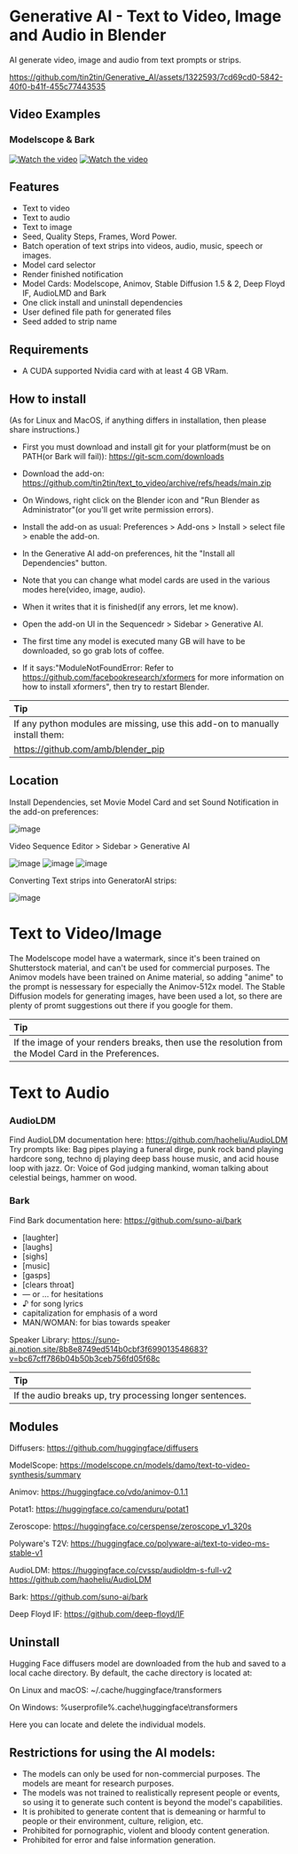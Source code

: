 # Generative AI - Text to Video, Image and Audio in Blender
AI generate video, image and audio from text prompts or strips. 

https://github.com/tin2tin/Generative_AI/assets/1322593/7cd69cd0-5842-40f0-b41f-455c77443535

## Video Examples
### Modelscope & Bark
[![Watch the video](https://img.youtube.com/vi/auHu02KJZQs/0.jpg)](https://youtu.be/auHu02KJZQs) [![Watch the video](https://img.youtube.com/vi/AAdQfQjENJU/0.jpg)](https://youtu.be/AAdQfQjENJU)

## Features
* Text to video
* Text to audio
* Text to image
* Seed, Quality Steps, Frames, Word Power. 
* Batch operation of text strips into videos, audio, music, speech or images.
* Model card selector
* Render finished notification
* Model Cards: Modelscope, Animov, Stable Diffusion 1.5 & 2, Deep Floyd IF, AudioLMD and Bark
* One click install and uninstall dependencies
* User defined file path for generated files
* Seed added to strip name

## Requirements
* A CUDA supported Nvidia card with at least 4 GB VRam.

## How to install
(As for Linux and MacOS, if anything differs in installation, then please share instructions.)

* First you must download and install git for your platform(must be on PATH(or Bark will fail)): https://git-scm.com/downloads

* Download the add-on: https://github.com/tin2tin/text_to_video/archive/refs/heads/main.zip

* On Windows, right click on the Blender icon and "Run Blender as Administrator"(or you'll get write permission errors).

* Install the add-on as usual: Preferences > Add-ons > Install > select file > enable the add-on. 

* In the Generative AI add-on preferences, hit the "Install all Dependencies" button.

* Note that you can change what model cards are used in the various modes here(video, image, audio).

* When it writes that it is finished(if any errors, let me know).

* Open the add-on UI in the Sequencedr > Sidebar > Generative AI.

* The first time any model is executed many GB will have to be downloaded, so go grab lots of coffee. 

* If it says:"ModuleNotFoundError: Refer to https://github.com/facebookresearch/xformers for more information on how to install xformers", then try to restart Blender.

Tip           |
:------------- |
If any python modules are missing, use this add-on to manually install them:      |
https://github.com/amb/blender_pip      |


## Location

Install Dependencies, set Movie Model Card and set Sound Notification in the add-on preferences:

![image](https://user-images.githubusercontent.com/1322593/233810577-961de9ec-ce3f-433b-a43c-dd4583fb518c.png)

Video Sequence Editor > Sidebar > Generative AI

![image](https://user-images.githubusercontent.com/1322593/233038942-ae01ed61-9977-4478-b90a-af8282d6556c.png)
![image](https://user-images.githubusercontent.com/1322593/233361486-e8fc96c3-1c3f-4077-af56-98bab66638c3.png)
![image](https://user-images.githubusercontent.com/1322593/233155019-05c514a3-d7cc-4f4f-ba9c-7d77f957fd98.png)

Converting Text strips into GeneratorAI strips:

![image](https://user-images.githubusercontent.com/1322593/232625894-6726d407-c802-4619-864a-0b8b7faeceff.png)

# Text to Video/Image

The Modelscope model have a watermark, since it's been trained on Shutterstock material, and can't be used for commercial purposes. 
The Animov models have been trained on Anime material, so adding "anime" to the prompt is nessessary for especially the Animov-512x model. 
The Stable Diffusion models for generating images, have been used a lot, so there are plenty of promt suggestions out there if you google for them. 

Tip           |
:------------- |
If the image of your renders breaks, then use the resolution from the Model Card in the Preferences.     |


# Text to Audio

### AudioLDM
Find AudioLDM documentation here: https://github.com/haoheliu/AudioLDM
Try prompts like: Bag pipes playing a funeral dirge, punk rock band playing hardcore song, techno dj playing deep bass house music, and acid house loop with jazz.
Or: Voice of God judging mankind, woman talking about celestial beings, hammer on wood.

### Bark
Find Bark documentation here: https://github.com/suno-ai/bark
* [laughter]
* [laughs]
* [sighs]
* [music]
* [gasps]
* [clears throat]
* — or ... for hesitations
* ♪ for song lyrics
* capitalization for emphasis of a word
* MAN/WOMAN: for bias towards speaker

Speaker Library: https://suno-ai.notion.site/8b8e8749ed514b0cbf3f699013548683?v=bc67cff786b04b50b3ceb756fd05f68c

Tip           |
:------------- |
If the audio breaks up, try processing longer sentences.      |

## Modules
Diffusers: https://github.com/huggingface/diffusers

ModelScope: https://modelscope.cn/models/damo/text-to-video-synthesis/summary

Animov: https://huggingface.co/vdo/animov-0.1.1

Potat1: https://huggingface.co/camenduru/potat1

Zeroscope: https://huggingface.co/cerspense/zeroscope_v1_320s

Polyware's T2V: https://huggingface.co/polyware-ai/text-to-video-ms-stable-v1

AudioLDM: https://huggingface.co/cvssp/audioldm-s-full-v2 https://github.com/haoheliu/AudioLDM

Bark: https://github.com/suno-ai/bark

Deep Floyd IF: https://github.com/deep-floyd/IF



## Uninstall

Hugging Face diffusers model are downloaded from the hub and saved to a local cache directory. By default, the cache directory is located at:

On Linux and macOS: ~/.cache/huggingface/transformers

On Windows: %userprofile%\.cache\huggingface\transformers

Here you can locate and delete the individual models.


## Restrictions for using the AI models:

- The models can only be used for non-commercial purposes. The models are meant for research purposes.
- The models was not trained to realistically represent people or events, so using it to generate such content is beyond the model's capabilities.
- It is prohibited to generate content that is demeaning or harmful to people or their environment, culture, religion, etc.
- Prohibited for pornographic, violent and bloody content generation.
- Prohibited for error and false information generation.








